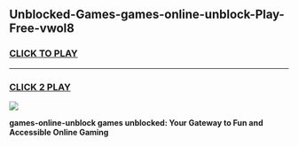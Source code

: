 
## Unblocked-Games-games-online-unblock-Play-Free-vwol8
<h3>
<a href="https://premium76.site?title=games-online-unblock&ref=18A1">CLICK TO PLAY</a></h3>
<hr>

<h3>
<a href="https://premium76.site?title=games-online-unblock&ref=18A1">CLICK 2 PLAY</a>
  
</h3>

<a href="https://premium76.site?title=games-online-unblock&ref=18A1"><img src="https://clearcache.store/games.png"></a>


**games-online-unblock games unblocked: Your Gateway to Fun and Accessible Online Gaming**
